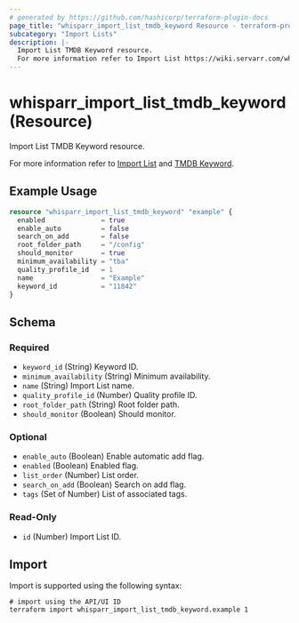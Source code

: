 ```yaml
---
# generated by https://github.com/hashicorp/terraform-plugin-docs
page_title: "whisparr_import_list_tmdb_keyword Resource - terraform-provider-whisparr"
subcategory: "Import Lists"
description: |-
  Import List TMDB Keyword resource.
  For more information refer to Import List https://wiki.servarr.com/whisparr/settings#import-lists and TMDB Keyword https://wiki.servarr.com/whisparr/supported#tmdbkeywordimport.
---
```


# whisparr_import_list_tmdb_keyword (Resource)

<!-- subcategory:Import Lists -->Import List TMDB Keyword resource.
For more information refer to [Import List](https://wiki.servarr.com/whisparr/settings#import-lists) and [TMDB Keyword](https://wiki.servarr.com/whisparr/supported#tmdbkeywordimport).

## Example Usage

```terraform
resource "whisparr_import_list_tmdb_keyword" "example" {
  enabled              = true
  enable_auto          = false
  search_on_add        = false
  root_folder_path     = "/config"
  should_monitor       = true
  minimum_availability = "tba"
  quality_profile_id   = 1
  name                 = "Example"
  keyword_id           = "11842"
}
```

<!-- schema generated by tfplugindocs -->
## Schema

### Required

- `keyword_id` (String) Keyword ID.
- `minimum_availability` (String) Minimum availability.
- `name` (String) Import List name.
- `quality_profile_id` (Number) Quality profile ID.
- `root_folder_path` (String) Root folder path.
- `should_monitor` (Boolean) Should monitor.

### Optional

- `enable_auto` (Boolean) Enable automatic add flag.
- `enabled` (Boolean) Enabled flag.
- `list_order` (Number) List order.
- `search_on_add` (Boolean) Search on add flag.
- `tags` (Set of Number) List of associated tags.

### Read-Only

- `id` (Number) Import List ID.

## Import

Import is supported using the following syntax:

```shell
# import using the API/UI ID
terraform import whisparr_import_list_tmdb_keyword.example 1
```
